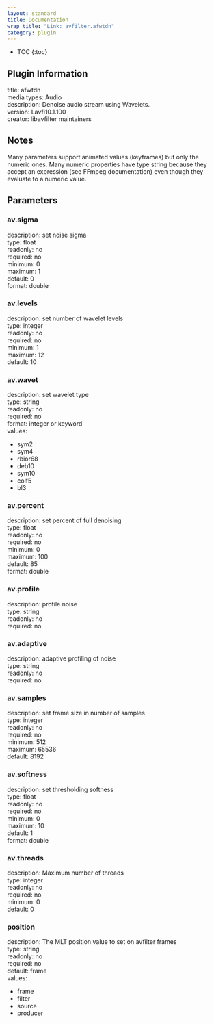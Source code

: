 ```yaml
---
layout: standard
title: Documentation
wrap_title: "Link: avfilter.afwtdn"
category: plugin
---
```

* TOC
{:toc}

## Plugin Information

title: afwtdn  
media types:
Audio  
description: Denoise audio stream using Wavelets.  
version: Lavfi10.1.100  
creator: libavfilter maintainers  

## Notes

Many parameters support animated values (keyframes) but only the numeric ones. Many numeric properties have type string because they accept an expression (see FFmpeg documentation) even though they evaluate to a numeric value.

## Parameters

### av.sigma

  
description:
set noise sigma  
type: float  
readonly: no  
required: no  
minimum: 0  
maximum: 1  
default: 0  
format: double  

### av.levels

  
description:
set number of wavelet levels  
type: integer  
readonly: no  
required: no  
minimum: 1  
maximum: 12  
default: 10  

### av.wavet

  
description:
set wavelet type  
type: string  
readonly: no  
required: no  
format: integer or keyword  
values:  

* sym2
* sym4
* rbior68
* deb10
* sym10
* coif5
* bl3

### av.percent

  
description:
set percent of full denoising  
type: float  
readonly: no  
required: no  
minimum: 0  
maximum: 100  
default: 85  
format: double  

### av.profile

  
description:
profile noise  
type: string  
readonly: no  
required: no  

### av.adaptive

  
description:
adaptive profiling of noise  
type: string  
readonly: no  
required: no  

### av.samples

  
description:
set frame size in number of samples  
type: integer  
readonly: no  
required: no  
minimum: 512  
maximum: 65536  
default: 8192  

### av.softness

  
description:
set thresholding softness  
type: float  
readonly: no  
required: no  
minimum: 0  
maximum: 10  
default: 1  
format: double  

### av.threads

  
description:
Maximum number of threads  
type: integer  
readonly: no  
required: no  
minimum: 0  
default: 0  

### position

  
description:
The MLT position value to set on avfilter frames  
type: string  
readonly: no  
required: no  
default: frame  
values:  

* frame
* filter
* source
* producer

